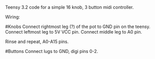 Teensy 3.2 code for a simple 16 knob, 3 button midi controller.

Wiring:

#Knobs
Connect rightmost leg (?) of the pot to GND pin on the teensy.
Connect leftmost leg to 5V VCC pin.
Connect middle leg to A0 pin.

Rinse and repeat, A0-A15 pins.

#Buttons
Connect lugs to GND, digi pins 0-2.